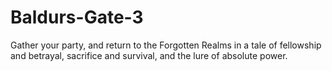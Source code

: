 # Baldurs-Gate-3
Gather your party, and return to the Forgotten Realms in a tale of fellowship and betrayal, sacrifice and survival, and the lure of absolute power.
